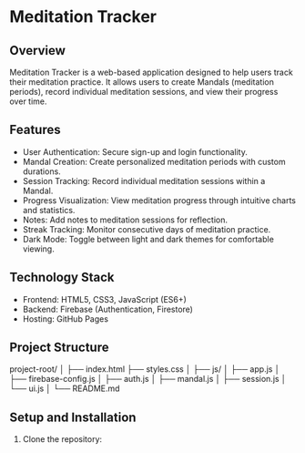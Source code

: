 # Meditation Tracker

## Overview

Meditation Tracker is a web-based application designed to help users track their meditation practice. It allows users to create Mandals (meditation periods), record individual meditation sessions, and view their progress over time.

## Features

- User Authentication: Secure sign-up and login functionality.
- Mandal Creation: Create personalized meditation periods with custom durations.
- Session Tracking: Record individual meditation sessions within a Mandal.
- Progress Visualization: View meditation progress through intuitive charts and statistics.
- Notes: Add notes to meditation sessions for reflection.
- Streak Tracking: Monitor consecutive days of meditation practice.
- Dark Mode: Toggle between light and dark themes for comfortable viewing.

## Technology Stack

- Frontend: HTML5, CSS3, JavaScript (ES6+)
- Backend: Firebase (Authentication, Firestore)
- Hosting: GitHub Pages

## Project Structure
project-root/
│
├── index.html
├── styles.css
│
├── js/
│   ├── app.js
│   ├── firebase-config.js
│   ├── auth.js
│   ├── mandal.js
│   ├── session.js
│   └── ui.js
│
└── README.md

## Setup and Installation

1. Clone the repository:
